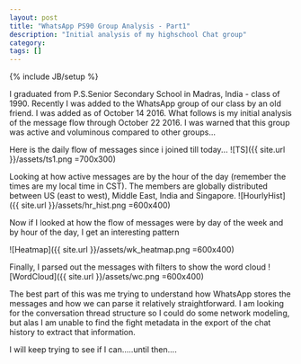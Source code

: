 ```yaml
---
layout: post
title: "WhatsApp PS90 Group Analysis - Part1"
description: "Initial analysis of my highschool Chat group"
category: 
tags: []
---
```

{% include JB/setup %}

I graduated from P.S.Senior Secondary School in Madras, India - class of 1990. Recently I was added to the WhatsApp group of our class by an old friend. I was added as of October 14 2016.
What follows is my initial analysis of the message flow through October 22 2016. I was warned that this group was active and voluminous compared to other groups...

Here is the daily flow of messages since i joined till today...
![TS]({{ site.url }}/assets/ts1.png =700x300)

Looking at how active messages are by the hour of the day (remember the times are my local time in CST). The members are globally distributed between US (east to west), Middle East, India and Singapore.
![HourlyHist]({{ site.url }}/assets/hr_hist.png =600x400)

Now if I looked at how the flow of messages were by day of the week and by hour of the day, I get an interesting pattern

![Heatmap]({{ site.url }}/assets/wk_heatmap.png =600x400)

Finally, I parsed out the messages with filters to show the word cloud
![WordCloud]({{ site.url }}/assets/wc.png =600x400)

The best part of this was me trying to understand how WhatsApp stores the messages and how we can parse it relatively straightforward. I am looking for the conversation thread structure so I could do some network modeling, but alas I am unable to find the fight metadata in the export of the chat history to extract that information.

I will keep trying to see if I can.....until then....